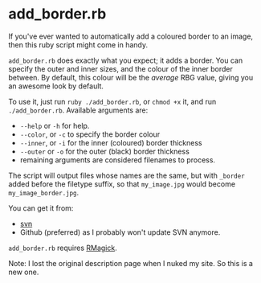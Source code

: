 # add_border.rb

If you've ever wanted to automatically add a coloured border to an image, then this ruby script might come in handy. 

`add_border.rb` does exactly what you expect; it adds a border. You can specify the outer and inner sizes, and the colour of the inner border between. By default, this colour will be the *average* RBG value, giving you an awesome look by default.

To use it, just run `ruby ./add_border.rb`, or `chmod +x` it, and run `./add_border.rb`. Available arguments are:
  
  * `--help` or `-h` for help.
  * `--color`, or `-c` to specify the border colour
  * `--inner`, or `-i` for the inner (coloured) border thickness
  * `--outer` or `-o` for the outer (black) border thickness
  * remaining arguments are considered filenames to process.

The script will output files whose names are the same, but with `_border` added before the filetype suffix, so that `my_image.jpg` would become `my_image_border.jpg`.

You can get it from:
  
  * [svn](http://svn.my-mili.eu/svn/border/ "border - Revision 1: /")
  * Github (preferred) as I probably won't update SVN anymore.
	
`add_border.rb` requires [RMagick](http://rmagick.rubyforge.org/ "RMagick Download Page").

Note: I lost the original description page when I nuked my site. So this is a new one.